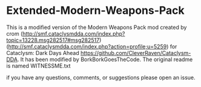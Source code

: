 # Extended-Modern-Weapons-Pack
This is a modified version of the Modern Weapons Pack mod created by crom (http://smf.cataclysmdda.com/index.php?topic=13228.msg282517#msg282517)  (http://smf.cataclysmdda.com/index.php?action=profile;u=5259) for Cataclysm: Dark Days Ahead https://github.com/CleverRaven/Cataclysm-DDA. It has been modified by BorkBorkGoesTheCode. The original readme is named WITNESSME.txt

if you have any questions, comments, or suggestions please open an issue.
